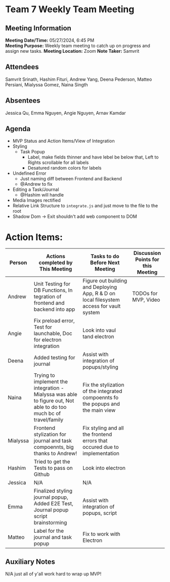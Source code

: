 # Team 7 Weekly Team Meeting

## Meeting Information

**Meeting Date/Time:** 05/27/2024, 6:45 PM  
**Meeting Purpose:** Weekly team meeting to catch up on progress and assign new tasks.
**Meeting Location:** Zoom
**Note Taker:** Samvrit

## Attendees
Samvrit Srinath, Hashim Fituri, Andrew Yang, Deena Pederson, Matteo Persiani, Mialyssa Gomez, Naina Singth
## Absentees
Jessica Qu, Emma Nguyen, Angie Nguyen, Arnav Kamdar

## Agenda
- MVP Status and Action Items/View of Integration
- Styling
  - Task Popup
    - Label, make fields thinner and have lebel be below that, Left to Rights scrollable for all labels
    - Desatured random colors for labels
- Undefined Error
  - Just naming diff between Frontend and Backend
  - @Andrew to fix
- Editing a Task/Journal
  - @Hashim will handle
- Media Images rectified
- Relative Link Structure to `integrate.js` and just move to the file to the root
- Shadow Dom -> Exit shouldn't add web component to DOM

# Action Items: 

| Person | Actions completed by This Meeting | Tasks to do Before Next Meeting | Discussion Points for this Meeting |
|--------|-----------------------------------|---------------------------------|-------------------------------------|
| Andrew | Unit Testing for DB Functions, In tegration of frontend and backend into app | Figure out building and Deploying App, R & D on local filesystem access for vault system | TODOs for MVP, Video |
| Angie | Fix preload error, Test for launchable, Doc for electron integration | Look into vaul tand electron |
| Deena | Added testing for journal | Assist with integration of popups/styling| 
| Naina | Trying to implement the integration - Mialyssa was able to figure out, Not able to do too much bc of travel/family | Fix the stylization of the integrated compoennts fo the popups and the main view | 
| Mialyssa | Frontend stylization for journal and task compoennts, big thanks to Andrew! | Fix styling and all the frontend errors that occured due to implementation | 
| Hashim | Tried to get the Tests to pass on Github | Look into electron | 
| Jessica | N/A | N/A |
| Emma | Finalized styling journal popup, Added E2E Test, Journal popup script brainstorming | Assist with integration of popups, script |
| Matteo | Label for the journal and task popup | Fix to work with Electron | 


## Auxiliary Notes
N/A just all of y'all work hard to wrap up MVP!